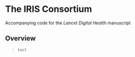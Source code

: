 # The IRIS Consortium
Accompanying code for the *Lancet Digital Health* manuscript

## Overview
> `test`
